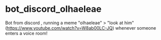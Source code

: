 # bot_discord_olhaeleae
Bot from discord , running a meme "olhaeleae" > "look at him" (https://www.youtube.com/watch?v=W8ab00LC-JQ) whenever someone enters a voice room!
